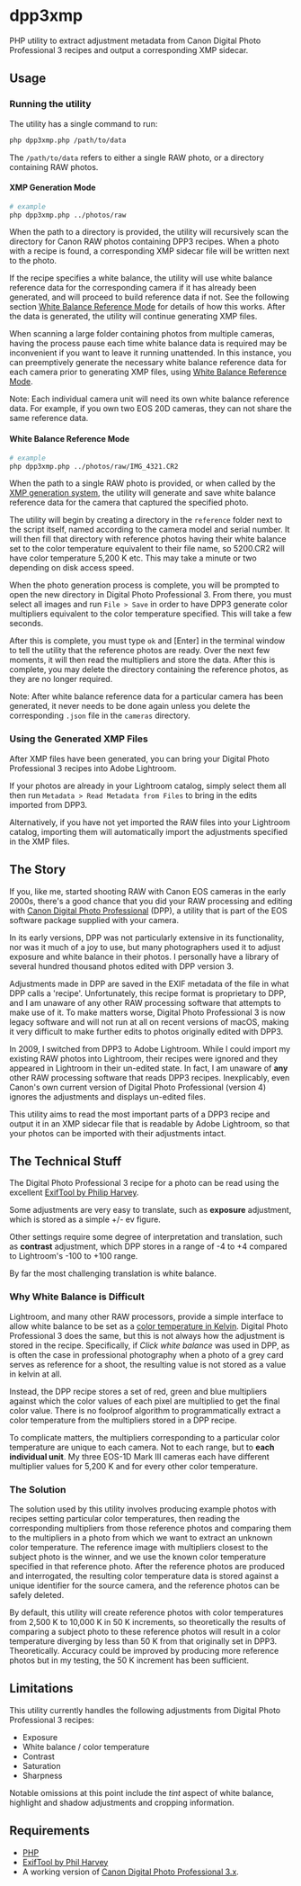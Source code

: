 # dpp3xmp
PHP utility to extract adjustment metadata from Canon Digital Photo Professional 3 recipes and output a corresponding XMP sidecar.

## Usage

### Running the utility

The utility has a single command to run:
```bash
php dpp3xmp.php /path/to/data
```
The `/path/to/data` refers to either a single RAW photo, or a directory containing RAW photos.

#### XMP Generation Mode

```bash
# example
php dpp3xmp.php ../photos/raw
```

When the path to a directory is provided, the utility will recursively scan the directory for Canon RAW photos containing DPP3 recipes. When a photo with a recipe is found, a corresponding XMP sidecar file will be written next to the photo.

If the recipe specifies a white balance, the utility will use white balance reference data for the corresponding camera if it has already been generated, and will proceed to build reference data if not. See the following section [White Balance Reference Mode](#white-balance-reference-mode) for details of how this works. After the data is generated, the utility will continue generating XMP files.

When scanning a large folder containing photos from multiple cameras, having the process pause each time white balance data is required may be inconvenient if you want to leave it running unattended. In this instance, you can preemptively generate the necessary white balance reference data for each camera prior to generating XMP files, using [White Balance Reference Mode](#white-balance-reference-mode).

Note: Each individual camera unit will need its own white balance reference data. For example, if you own two EOS 20D cameras, they can not share the same reference data.

#### White Balance Reference Mode

```bash
# example
php dpp3xmp.php ../photos/raw/IMG_4321.CR2
```

When the path to a single RAW photo is provided, or when called by the [XMP generation system](#xmp-generation-mode), the utility will generate and save white balance reference data for the camera that captured the specified photo.

The utility will begin by creating a directory in the `reference` folder next to the script itself, named according to the camera model and serial number. It will then fill that directory with reference photos having their white balance set to the color temperature equivalent to their file name, so 5200.CR2 will have color temperature 5,200 K etc. This may take a minute or two depending on disk access speed.

When the photo generation process is complete, you will be prompted to open the new directory in Digital Photo Professional 3. From there, you must select all images and run `File > Save` in order to have DPP3 generate color multipliers equivalent to the color temperature specified. This will take a few seconds.

After this is complete, you must type `ok` and [Enter] in the terminal window to tell the utility that the reference photos are ready. Over the next few moments, it will then read the multipliers and store the data. After this is complete, you may delete the directory containing the reference photos, as they are no longer required.

Note: After white balance reference data for a particular camera has been generated, it never needs to be done again unless you delete the corresponding `.json` file in the `cameras` directory.

### Using the Generated XMP Files

After XMP files have been generated, you can bring your Digital Photo Professional 3 recipes into Adobe Lightroom.

If your photos are already in your Lightroom catalog, simply select them all then run `Metadata > Read Metadata from Files` to bring in the edits imported from DPP3.

Alternatively, if you have not yet imported the RAW files into your Lightroom catalog, importing them will automatically import the adjustments specified in the XMP files.

## The Story

If you, like me, started shooting RAW with Canon EOS cameras in the early 2000s, there's a good chance that you did your RAW processing and editing with [Canon Digital Photo Professional](https://www.eos-magazine.com/articles/dpp/) (DPP), a utility that is part of the EOS software package supplied with your camera.

In its early versions, DPP was not particularly extensive in its functionality, nor was it much of a joy to use, but many photographers used it to adjust exposure and white balance in their photos. I personally have a library of several hundred thousand photos edited with DPP version 3.

Adjustments made in DPP are saved in the EXIF metadata of the file in what DPP calls a 'recipe'. Unfortunately, this recipe format is proprietary to DPP, and I am unaware of any other RAW processing software that attempts to make use of it. To make matters worse, Digital Photo Professional 3 is now legacy software and will not run at all on recent versions of macOS, making it very difficult to make further edits to photos originally edited with DPP3.

In 2009, I switched from DPP3 to Adobe Lightroom. While I could import my existing RAW photos into Lightroom, their recipes were ignored and they appeared in Lightroom in their un-edited state. In fact, I am unaware of **any** other RAW processing software that reads DPP3 recipes. Inexplicably, even Canon's own current version of Digital Photo Professional (version 4) ignores the adjustments and displays un-edited files. 

This utility aims to read the most important parts of a DPP3 recipe and output it in an XMP sidecar file that is readable by Adobe Lightroom, so that your photos can be imported with their adjustments intact.

## The Technical Stuff

The Digital Photo Professional 3 recipe for a photo can be read using the excellent [ExifTool by Philip Harvey](https://exiftool.org).

Some adjustments are very easy to translate, such as **exposure** adjustment, which is stored as a simple +/- ev figure.

Other settings require some degree of interpretation and translation, such as **contrast** adjustment, which DPP stores in a range of -4 to +4 compared to Lightroom's -100 to +100 range.

By far the most challenging translation is white balance.

### Why White Balance is Difficult

Lightroom, and many other RAW processors, provide a simple interface to allow white balance to be set as a [color temperature in Kelvin](https://en.wikipedia.org/wiki/Color_temperature). Digital Photo Professional 3 does the same, but this is not always how the adjustment is stored in the recipe. Specifically, if _Click white balance_ was used in DPP, as is often the case in professional photography when a photo of a grey card serves as reference for a shoot, the resulting value is not stored as a value in kelvin at all.

Instead, the DPP recipe stores a set of red, green and blue multipliers against which the color values of each pixel are multiplied to get the final color value. There is no foolproof algorithm to programmatically extract a color temperature from the multipliers stored in a DPP recipe. 

To complicate matters, the multipliers corresponding to a particular color temperature are unique to each camera. Not to each range, but to **each individual unit**. My three EOS-1D Mark III cameras each have different multiplier values for 5,200 K and for every other color temperature.

### The Solution

The solution used by this utility involves producing example photos with recipes setting particular color temperatures, then reading the corresponding multipliers from those reference photos and comparing them to the multipliers in a photo from which we want to extract an unknown color temperature. The reference image with multipliers closest to the subject photo is the winner, and we use the known color temperature specified in that reference photo. After the reference photos are produced and interrogated, the resulting color temperature data is stored against a unique identifier for the source camera, and the reference photos can be safely deleted.

By default, this utility will create reference photos with color temperatures from 2,500 K to 10,000 K in 50 K increments, so theoretically the results of comparing a subject photo to these reference photos will result in a color temperature diverging by less than 50 K from that originally set in DPP3. Theoretically. Accuracy could be improved by producing more reference photos but in my testing, the 50 K increment has been sufficient.

## Limitations

This utility currently handles the following adjustments from Digital Photo Professional 3 recipes:

- Exposure
- White balance / color temperature
- Contrast
- Saturation
- Sharpness

Notable omissions at this point include the _tint_ aspect of white balance, highlight and shadow adjustments and cropping information. 


## Requirements
* [PHP](https://www.php.net/downloads)
* [ExifTool by Phil Harvey](https://exiftool.org)
* A working version of [Canon Digital Photo Professional 3.x](https://support.usa.canon.com/kb/index?page=content&id=ART116547).